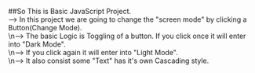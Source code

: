 ##So This is Basic JavaScript Project.
<br>
--> In this project we are going to change the "screen mode" by clicking a Button(Change Mode).<br>
\n--> The basic Logic is Toggling of a button. If you click once it will enter into "Dark Mode".<br>
\n--> If you click again it will enter into "Light Mode".<br>
\n--> It also consist some "Text" has it's own Cascading style.<br>
